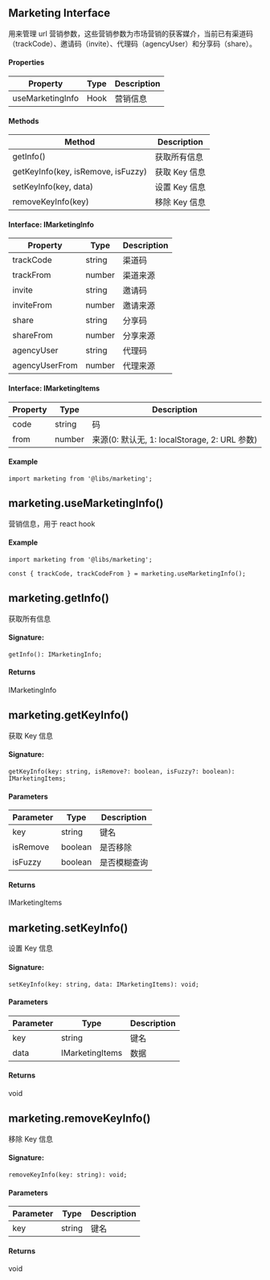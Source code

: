 ## Marketing Interface

用来管理 url 营销参数，这些营销参数为市场营销的获客媒介，当前已有渠道码（trackCode）、邀请码（invite）、代理码（agencyUser）和分享码（share）。

#### Properties

| Property         | Type | Description |
| ---------------- | ---- | ----------- |
| useMarketingInfo | Hook | 营销信息    |

#### Methods

| Method                             | Description   |
| ---------------------------------- | ------------- |
| getInfo()                          | 获取所有信息  |
| getKeyInfo(key, isRemove, isFuzzy) | 获取 Key 信息 |
| setKeyInfo(key, data)              | 设置 Key 信息 |
| removeKeyInfo(key)                 | 移除 Key 信息 |

#### Interface: IMarketingInfo

| Property       | Type   | Description |
| -------------- | ------ | ----------- |
| trackCode      | string | 渠道码      |
| trackFrom      | number | 渠道来源    |
| invite         | string | 邀请码      |
| inviteFrom     | number | 邀请来源    |
| share          | string | 分享码      |
| shareFrom      | number | 分享来源    |
| agencyUser     | string | 代理码      |
| agencyUserFrom | number | 代理来源    |

#### Interface: IMarketingItems

| Property | Type   | Description                                   |
| -------- | ------ | --------------------------------------------- |
| code     | string | 码                                            |
| from     | number | 来源(0: 默认无, 1: localStorage, 2: URL 参数) |

#### Example

```
import marketing from '@libs/marketing';
```

## marketing.useMarketingInfo()

营销信息，用于 react hook

#### Example

```
import marketing from '@libs/marketing';

const { trackCode, trackCodeFrom } = marketing.useMarketingInfo();
```

## marketing.getInfo()

获取所有信息

#### Signature:

```
getInfo(): IMarketingInfo;
```

#### Returns

IMarketingInfo

## marketing.getKeyInfo()

获取 Key 信息

#### Signature:

```
getKeyInfo(key: string, isRemove?: boolean, isFuzzy?: boolean): IMarketingItems;
```

#### Parameters

| Parameter | Type    | Description  |
| --------- | ------- | ------------ |
| key       | string  | 键名         |
| isRemove  | boolean | 是否移除     |
| isFuzzy   | boolean | 是否模糊查询 |

#### Returns

IMarketingItems

## marketing.setKeyInfo()

设置 Key 信息

#### Signature:

```
setKeyInfo(key: string, data: IMarketingItems): void;
```

#### Parameters

| Parameter | Type            | Description |
| --------- | --------------- | ----------- |
| key       | string          | 键名        |
| data      | IMarketingItems | 数据        |

#### Returns

void

## marketing.removeKeyInfo()

移除 Key 信息

#### Signature:

```
removeKeyInfo(key: string): void;
```

#### Parameters

| Parameter | Type   | Description |
| --------- | ------ | ----------- |
| key       | string | 键名        |

#### Returns

void
